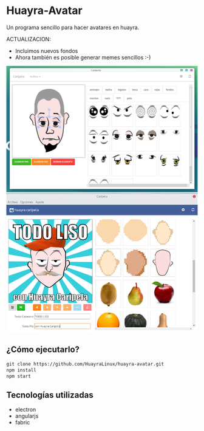 # Huayra-Avatar

Un programa sencillo para hacer avatares en huayra.

ACTUALIZACION: 
* Incluimos nuevos fondos
* Ahora también es posible generar memes sencillos :-)

![](images/preview.png)
![](images/preview2.jpg)

## ¿Cómo ejecutarlo?

    git clone https://github.com/HuayraLinux/huayra-avatar.git
    npm install
    npm start

## Tecnologías utilizadas

* electron
* angularjs
* fabric
